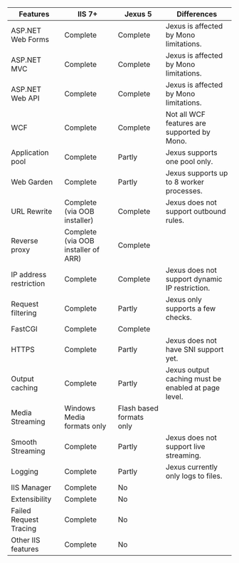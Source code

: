| Features | IIS 7+ | Jexus 5 | Differences | 
| -------- | ------ | ------- | ----------- |
| ASP.NET Web Forms | Complete | Complete | Jexus is affected by Mono limitations. |
| ASP.NET MVC	| Complete | Complete | Jexus is affected by Mono limitations. |
| ASP.NET Web API | Complete | Complete | Jexus is affected by Mono limitations. |
| WCF | Complete | Complete | Not all WCF features are supported by Mono. |
| Application pool | Complete | Partly | Jexus supports one pool only. |
| Web Garden | Complete | Partly | Jexus supports up to 8 worker processes. | 
| URL Rewrite | Complete (via OOB installer) | Complete | Jexus does not support outbound rules. |
| Reverse proxy | Complete (via OOB installer of ARR) | Complete | |
| IP address restriction | Complete | Complete | Jexus does not support dynamic IP restriction. |
| Request filtering | Complete | Partly | Jexus only supports a few checks. |
| FastCGI | Complete | Complete | |
| HTTPS | Complete | Partly | Jexus does not have SNI support yet. |
| Output caching | Complete | Partly | Jexus output caching must be enabled at page level. |
| Media Streaming | Windows Media formats only | Flash based formats only | |
| Smooth Streaming | Complete | Partly | Jexus does not support live streaming. |
| Logging | Complete | Partly | Jexus currently only logs to files. |
| IIS Manager | Complete | No | |
| Extensibility | Complete | No | |
| Failed Request Tracing | Complete | No | |
| Other IIS features | Complete | No | |

